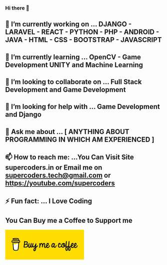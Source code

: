 ### Hi there 👋


## 🔭 I’m currently working on ... DJANGO - LARAVEL - REACT - PYTHON - PHP - ANDROID - JAVA - HTML - CSS - BOOTSTRAP - JAVASCRIPT
## 🌱 I’m currently learning ... OpenCV - Game Development UNITY and Machine Learning
## 👯 I’m looking to collaborate on ... Full Stack Development and Game Development
## 🤔 I’m looking for help with ... Game Development and Django
## 💬 Ask me about ... [ ANYTHING ABOUT PROGRAMMING IN WHICH AM EXPERIENCED ]
## 📫 How to reach me: ...You Can Visit Site supercoders.in or Email me on supercoders.tech@gmail.com or https://youtube.com/supercoders
## ⚡ Fun fact: ... I Love Coding 

## You Can Buy me a Coffee to Support me
<a href="https://www.buymeacoffee.com/supercoders"><img src="download-assets-2.svg" style='width:50%;'></a>
